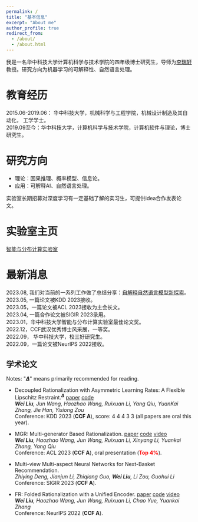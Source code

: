 ```yaml
---
permalink: /
title: "基本信息"
excerpt: "About me"
author_profile: true
redirect_from: 
  - /about/
  - /about.html
---
```


我是一名华中科技大学计算机科学与技术学院的四年级博士研究生，导师为[李瑞轩](http://idc.hust.edu.cn/rxli/index.html)教授。研究方向为机器学习的可解释性、自然语言处理。  

教育经历
======
2015.06-2019.06： 华中科技大学，机械科学与工程学院，机械设计制造及其自动化， 工学学士。  
2019.09至今：华中科技大学，计算机科学与技术学院，计算机软件与理论，博士研究生。  

研究方向
======
- 理论：因果推理、概率模型、信息论。  
- 应用：可解释AI、自然语言处理。

实验室长期招募对深度学习有一定基础了解的实习生，可提供idea合作发表论文。

实验室主页
=====
[智能与分布计算实验室](http://idc.hust.edu.cn/)


最新消息
======
2023.08, 我们对当前的一系列工作做了总结分享：[自解释自然语言模型新探索](https://mp.weixin.qq.com/s/KmRYp6TzhpK8l5pV8rgbNg)。
2023.05, 一篇论文被KDD 2023接收。  
2023.05，一篇论文被ACL 2023接收为主会长文。  
2023.04, 一篇合作论文被SIGIR 2023录用。   
2023.01，华中科技大学智能与分布计算实验室最佳论文奖。  
2022.12，CCF武汉优秀博士风采展，一等奖。   
2022.09， 华中科技大学，校三好研究生。   
2022.09，一篇论文被NeurIPS 2022接收。    

学术论文
------
Notes: "**$\Delta$**" means primarily recommended for reading.

- Decoupled Rationalization with Asymmetric Learning Rates: A Flexible Lipschitz Restraint.**$^\Delta$** [paper](https://arxiv.org/abs/2305.13599) [code](https://github.com/jugechengzi/Rationalization-DR)  
*__Wei Liu__, Jun Wang, Haozhao Wang, Ruixuan Li, Yang Qiu, YuanKai Zhang, Jie Han, Yixiong Zou*  
Conference: KDD 2023 (**CCF A**), score: 4 4 4 3 3 (all papers are oral this year).

- MGR: Multi-generator Based Rationalization.  [paper](https://arxiv.org/abs/2305.04492) [code](https://github.com/jugechengzi/Rationalization-MGR) [video](https://cdn.touzhiwang.com/video/market/ACL2023%E7%8E%8B%E4%BF%8A%E5%8D%9A%E5%A3%AB%E7%8E%B0%E5%9C%BA%E6%BC%94%E8%AE%B2%E8%A7%86%E9%A2%91.mp4)      
*__Wei Liu__, Haozhao Wang, Jun Wang, Ruixuan Li, Xinyang Li, Yuankai Zhang, Yang Qiu*  
Conference: ACL 2023 (**CCF A**), oral presentation (**<font color=red>Top 4%</font>**).

- Multi-view Multi-aspect Neural Networks for Next-Basket Recommendation.  
*Zhiying Deng, Jianjun Li, Zhiqiang Guo, __Wei Liu__, Li Zou, Guohui Li*  
Conference: SIGIR 2023 (**CCF A**).

- FR: Folded Rationalization with a Unified Encoder. [paper](https://arxiv.org/pdf/2209.08285.pdf) [code](https://github.com/jugechengzi/FR) [video](https://slideslive.com/38990450/fr-folded-rationalization-with-a-unified-encoder?ref=search-presentations-folded+rationalization)  
    *__Wei Liu__, Haozhao Wang, Jun Wang, Ruixuan Li, Chao Yue, Yuankai Zhang*    
  Conference: NeurIPS 2022 (**CCF A**).
    
    
<script type="text/javascript" id="clustrmaps" src="//clustrmaps.com/map_v2.js?d=rL71QO-aAGuIN0YNc9c-NFz4ChdB_9vxdJYfb3qmjnI&cl=ffffff&w=a"></script>
<!-- <script type="text/javascript" id="clstr_globe" src="//clustrmaps.com/globe.js?d=rL71QO-aAGuIN0YNc9c-NFz4ChdB_9vxdJYfb3qmjnI"></script> -->


